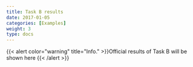 ```yaml
---
title: Task B results
date: 2017-01-05
categories: [Examples]
weight: 3
type: docs  
---
```

<style>
.full-width-image {
            width: 80%;
            height: auto; /* Maintains the aspect ratio */
        }
</style>


{{< alert color="warning" title="Info." >}}Official results of Task B will be shown here
 {{< /alert >}}